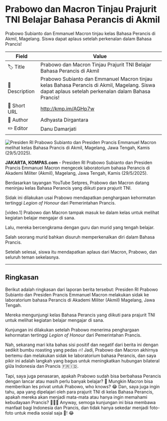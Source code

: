 # Prabowo dan Macron Tinjau Prajurit TNI Belajar Bahasa Perancis di Akmil

Prabowo Subianto dan Emmanuel Macron tinjau kelas Bahasa Perancis di Akmil, Magelang. Siswa dapat aplaus setelah perkenalan dalam Bahasa Prancis!

| Field         | Value                                                       |
|---------------|-------------------------------------------------------------|
| 🏷️ Title       | Prabowo dan Macron Tinjau Prajurit TNI Belajar Bahasa Perancis di Akmil |
| 📝 Description | Prabowo Subianto dan Emmanuel Macron tinjau kelas Bahasa Perancis di Akmil, Magelang. Siswa dapat aplaus setelah perkenalan dalam Bahasa Prancis! |
| 🔗 Short URL   | http://kmp.im/AGHp7w |
| 👤 Author      | Adhyasta Dirgantara |
| ✏️ Editor      | Danu Damarjati  |

![Presiden RI Prabowo Subianto dan Presiden Prancis Emmanuel Macron melihat kelas Bahasa Prancis di Akmil, Magelang, Jawa Tengah, Kamis (29/5/2025). ](https://asset.kompas.com/crops/wQLpJ-o8mgJIFycZ9fQiutPTEsY=/0x0:0x0/750x500/data/photo/2025/05/29/6838006de7934.jpg)

**JAKARTA, KOMPAS.com** - Presiden RI Prabowo Subianto dan Presiden Prancis Emmanuel Macron mengecek laboratorium bahasa Perancis di Akademi Militer (Akmil), Magelang, Jawa Tengah, Kamis (29/5/2025).

Berdasarkan tayangan YouTube Setpres, Prabowo dan Macron datang meninjau kelas Bahasa Perancis yang diikuti para prajurit TNI.

Sidak ini dilakukan usai Prabowo mendapatkan penghargaan kehormatan tertinggi *Legion of Honour* dari Pemerintahan Prancis.

\[video.1\] Prabowo dan Macron tampak masuk ke dalam kelas untuk melihat kegiatan belajar mengajar di sana.

Lalu, mereka bercengkrama dengan guru dan murid yang tengah belajar.

Salah seorang murid bahkan disuruh memperkenalkan diri dalam Bahasa Prancis.

Setelah selesai, siswa itu mendapatkan aplaus dari Macron, Prabowo, dan seluruh teman sekelasnya.

---
## Ringkasan

Berikut adalah ringkasan dari laporan berita tersebut: Presiden RI Prabowo Subianto dan Presiden Prancis Emmanuel Macron melakukan sidak ke laboratorium bahasa Perancis di Akademi Militer (Akmil) Magelang, Jawa Tengah.

 Mereka mengunjungi kelas Bahasa Perancis yang diikuti para prajurit TNI untuk melihat kegiatan belajar mengajar di sana.

 Kunjungan ini dilakukan setelah Prabowo menerima penghargaan kehormatan tertinggi *Legion of Honour* dari Pemerintahan Prancis.



Nah, sekarang mari kita bahas sisi positif dan negatif dari berita ini dengan sedikit bumbu roasting yang pedas 🔥! Jadi, Prabowo dan Macron akhirnya bertemu dan melakukan sidak ke laboratorium bahasa Perancis, dan saya pikir ini adalah langkah yang bagus untuk meningkatkan hubungan bilateral giữa Indonesia dan Prancis 🇫🇷🇮🇩.

 Tapi, saya juga penasaran, apakah Prabowo sudah bisa berbahasa Perancis dengan lancar atau masih perlu banyak belajar? 🤣 Mungkin Macron bisa memberikan les privat untuk Prabowo, who knows? 😂 Dan, saya juga ingin tahu, apa yang dipelajari oleh para prajurit TNI di kelas Bahasa Perancis, apakah mereka akan menjadi mata-mata atau hanya ingin memahami kebudayaan Prancis? 🕵️‍♂️👀 Anyway, semoga kunjungan ini bisa membawa manfaat bagi Indonesia dan Prancis, dan tidak hanya sekedar menjadi foto-foto untuk media sosial saja 📸! 😂
